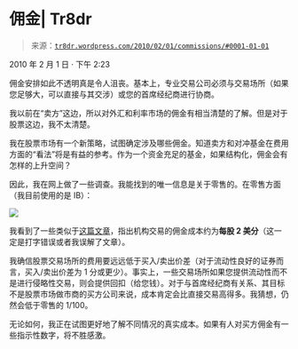 <!--yml

类别：未分类

日期：2024 年 05 月 18 日 15:34:22

-->

# 佣金| Tr8dr

> 来源：[`tr8dr.wordpress.com/2010/02/01/commissions/#0001-01-01`](https://tr8dr.wordpress.com/2010/02/01/commissions/#0001-01-01)

2010 年 2 月 1 日 · 下午 2:23

佣金安排如此不透明真是令人沮丧。基本上，专业交易公司必须与交易场所（如果您足够大，可以直接与其交涉）或您的首席经纪商进行协商。

我以前在“卖方”这边，所以对外汇和利率市场的佣金有相当清楚的了解。但是对于股票这边，我不太清楚。

我在股票市场有一个新策略，试图确定涉及哪些佣金。知道卖方和对冲基金在费用方面的“看法”将是有益的参考。作为一个资金充足的基金，如果结构化，佣金会有怎样的上升空间？

因此，我在网上做了一些调查。我能找到的唯一信息是关于零售的。在零售方面（我目前使用的是 IB）：

![](https://tr8dr.wordpress.com/wp-content/uploads/2010/02/commissions.png)

我看到了一些类似于[这篇文章](http://www.advancedtrading.com/managingthedesk/showArticle.jhtml?articleID=218401221)，指出机构交易的佣金成本约为**每股 2 美分**（这一定是打字错误或者我误解了文章）。

我确信股票交易场所的费用要远远低于买入/卖出价差（对于流动性良好的证券而言，买入/卖出价差为 1 分或更少）。事实上，一些交易场所如果您提供流动性而不是进行侵略性交易，则会提供回扣（给您钱）。对于与首席经纪商有关系、其目标不是股票市场做市商的买方公司来说，成本肯定会比直接交易高得多。我猜想，仍然会低于零售的 1/100。

无论如何，我正在试图更好地了解不同情况的真实成本。如果有人对买方佣金有一些指示性数字，将不胜感激。
